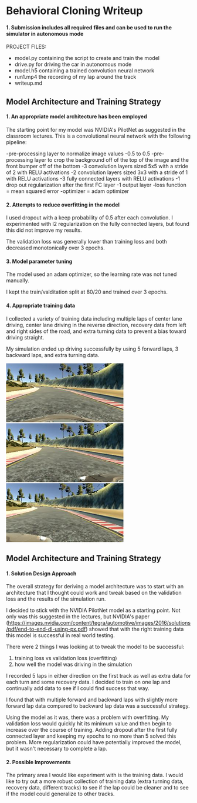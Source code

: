 # **Behavioral Cloning Writeup** 


#### 1. Submission includes all required files and can be used to run the simulator in autonomous mode

PROJECT FILES:
* model.py containing the script to create and train the model
* drive.py for driving the car in autonomous mode
* model.h5 containing a trained convolution neural network 
* run1.mp4 the recording of my lap around the track 
* writeup.md



## Model Architecture and Training Strategy

#### 1. An appropriate model architecture has been employed

The starting point for my model was NVIDIA's PilotNet as suggested in the classroom lectures. This is a convolutional neural network with the following pipeline:

-pre-processing layer to normalize image values -0.5 to 0.5
-pre-processing layer to crop the background off of the top of the image and the front bumper off of the bottom
-3 convolution layers sized 5x5 with a stride of 2 with RELU activations
-2 convolution layers sized 3x3 with a stride of 1 with RELU activations
-3 fully connected layers with RELU activations
-1 drop out regularization after the first FC layer
-1 output layer
-loss function = mean squared error
-optimizer = adam optimizer

#### 2. Attempts to reduce overfitting in the model

I used dropout with a keep probability of 0.5 after each convolution. I experimented with l2 regularization on the fully connected layers, but found this did not improve my results.

The validation loss was generally lower than training loss and both decreased monotonically over 3 epochs.

#### 3. Model parameter tuning

The model used an adam optimizer, so the learning rate was not tuned manually.

I kept the train/valditation split at 80/20 and trained over 3 epochs.

#### 4. Appropriate training data

I collected a variety of training data including multiple laps of center lane driving, center lane driving in the reverse direction, recovery data from left and right sides of the road, and extra turning data to prevent a bias toward driving straight.

My simulation ended up driving successfully by using 5 forward laps, 3 backward laps, and extra turning data.

![Alt text](data_images/center_2018_07_23_21_16_44_095.jpg?raw=True)
![Alt text](data_images/left_2018_07_23_21_16_44_095.jpg?raw=True)
![Alt text](data_images/right_2018_07_23_21_16_44_095.jpg?raw=True)


## Model Architecture and Training Strategy

#### 1. Solution Design Approach

The overall strategy for deriving a model architecture was to start with an architecture that I thought could work and tweak based on the validation loss and the results of the simulation run.

I decided to stick with the NVIDIA PilotNet model as a starting point. Not only was this suggested in the lectures, but NVIDIA's paper (https://images.nvidia.com/content/tegra/automotive/images/2016/solutions/pdf/end-to-end-dl-using-px.pdf) showed that with the right training data this model is successful in real world testing.

There were 2 things I was looking at to tweak the model to be successful:
1. training loss vs validation loss (overfitting)
2. how well the model was driving in the simulation

I recorded 5 laps in either direction on the first track as well as extra data for each turn and some recovery data. I decided to train on one lap and continually add data to see if I could find success that way.

I found that with multiple forward and backward laps with slightly more forward lap data compared to backward lap data was a successful strategy.

Using the model as it was, there was a problem with overfitting. My validation loss would quickly hit its minimum value and then begin to increase over the course of training. Adding dropout after the first fully connected layer and keeping my epochs to no more than 5 solved this problem. More regularization could have potentially improved the model, but it wasn't necessary to complete a lap.


#### 2. Possible Improvements

The primary area I would like experiment with is the training data. I would like to try out a more robust collection of training data (extra turning data, recovery data, different tracks) to see if the lap could be cleaner and to see if the model could generalize to other tracks.
